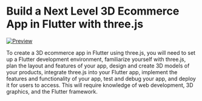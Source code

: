 # Build a Next Level 3D Ecommerce App in Flutter with three.js

[![Preview](https://i.imgur.com/dc9t7oi.png)](https://www.youtube.com/watch?v=SYsmJ2xe6iE)

To create a 3D ecommerce app in Flutter using three.js, you will need to set up a Flutter development environment, familiarize yourself with three.js, plan the layout and features of your app, design and create 3D models of your products, integrate three.js into your Flutter app, implement the features and functionality of your app, test and debug your app, and deploy it for users to access. This will require knowledge of web development, 3D graphics, and the Flutter framework.
